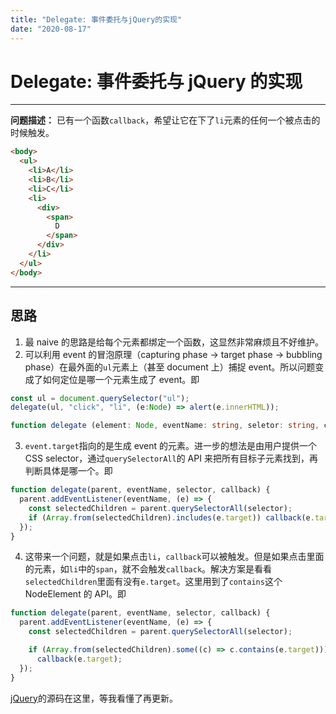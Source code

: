 ```yaml
---
title: "Delegate: 事件委托与jQuery的实现"
date: "2020-08-17"
---
```


# Delegate: 事件委托与 jQuery 的实现

---

**问题描述：** 已有一个函数`callback`，希望让它在下了`li`元素的任何一个被点击的时候触发。

```html
<body>
  <ul>
    <li>A</li>
    <li>B</li>
    <li>C</li>
    <li>
      <div>
        <span>
          D
        </span>
      </div>
    </li>
  </ul>
</body>
```

---

## 思路

1. 最 naive 的思路是给每个元素都绑定一个函数，这显然非常麻烦且不好维护。
2. 可以利用 event 的冒泡原理（capturing phase -> target phase -> bubbling phase）在最外面的`ul`元素上（甚至 document 上）捕捉 event。所以问题变成了如何定位是哪一个元素生成了 event。即

```ts
const ul = document.querySelector("ul");
delegate(ul, "click", "li", (e:Node) => alert(e.innerHTML));

function delegate (element: Node, eventName: string, seletor: string, callback: Node => void ){}
```

3. `event.target`指向的是生成 event 的元素。进一步的想法是由用户提供一个 CSS selector，通过`querySelectorAll`的 API 来把所有目标子元素找到，再判断具体是哪一个。即

```js
function delegate(parent, eventName, selector, callback) {
  parent.addEventListener(eventName, (e) => {
    const selectedChildren = parent.querySelectorAll(selector);
    if (Array.from(selectedChildren).includes(e.target)) callback(e.target);
  });
}
```

4. 这带来一个问题，就是如果点击`li`，`callback`可以被触发。但是如果点击里面的元素，如`li`中的`span`，就不会触发`callback`。解决方案是看看`selectedChildren`里面有没有`e.target`。这里用到了`contains`这个 NodeElement 的 API。即

```js
function delegate(parent, eventName, selector, callback) {
  parent.addEventListener(eventName, (e) => {
    const selectedChildren = parent.querySelectorAll(selector);

    if (Array.from(selectedChildren).some((c) => c.contains(e.target)))
      callback(e.target);
  });
}
```

[jQuery](https://github.com/jquery/jquery/blob/82b87f6f0e45ca4e717b4e3a4a20a592709a099f/src/event.js#L37)的源码在这里，等我看懂了再更新。
